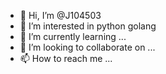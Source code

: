 - 👋 Hi, I’m @J104503
- 👀 I’m interested in python golang
- 🌱 I’m currently learning ...
- 💞️ I’m looking to collaborate on ...
- 📫 How to reach me ...

<!---
J104503/J104503 is a ✨ special ✨ repository because its `README.md` (this file) appears on your GitHub profile.
You can click the Preview link to take a look at your changes.
--->
